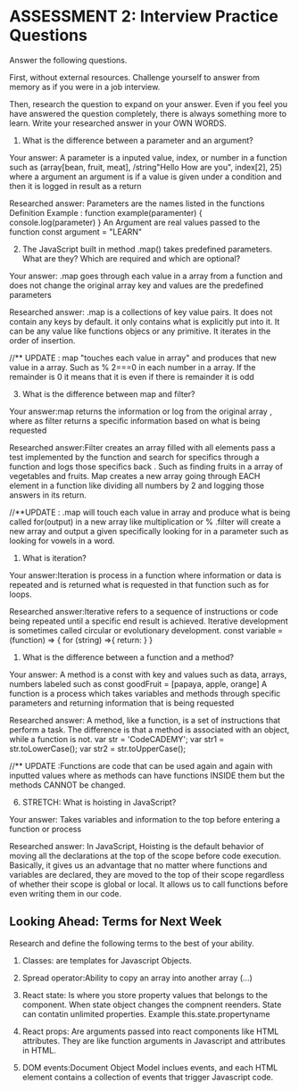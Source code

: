 # ASSESSMENT 2: Interview Practice Questions

Answer the following questions.

First, without external resources. Challenge yourself to answer from memory as if you were in a job interview.

Then, research the question to expand on your answer. Even if you feel you have answered the question completely, there is always something more to learn. Write your researched answer in your OWN WORDS.

1. What is the difference between a parameter and an argument?

Your answer: A parameter is a inputed value, index, or number in a function
such as (array[bean, fruit, meat], /string"Hello How are you", index[2], 25) 
where a argument an argument is if a value is given under a condition and then 
it is logged in result as a return

Researched answer: Parameters are the names listed in the functions Definition
                    Example : function example(paramenter) {
                        console.log(parameter)
                    }
                    An Argument are real values passed to the function
                    const argument = "LEARN"


2. The JavaScript built in method .map() takes predefined parameters. What are they? Which are required and which are optional?

Your answer: .map goes through each value in a array from a function and does not change the original array key and values are the predefined parameters

Researched answer: .map is a collections of key value pairs. It does not contain any keys by default. it only contains what is explicitly put into it. It can be any value like functions objecs or any primitive. It iterates in the order of insertion.

//** UPDATE : 
map "touches each value in array" and produces that new value in a array. Such as % 2===0
in each number in a array. If the remainder is 0 it means that it is even if there is remainder it is odd

3. What is the difference between map and filter?

Your answer:map returns the information or log from the original array , where as filter returns a specific information based on what is being requested

Researched answer:Filter creates an array filled with all elements pass a test implemented by the function and search for specifics through a function and logs those specifics back . 
Such as finding fruits in a array of vegetables and fruits. 
Map creates a new array going through EACH element in a function like dividing all numbers by 2 and logging those answers in its return.

//**UPDATE : .map will touch each value in array and produce what is being called for(output) in a new array like multiplication or %
.filter will create a new array and output a given specifically looking for in a parameter such as looking for vowels in a word.

1. What is iteration?

Your answer:Iteration is process in a function where information or data is repeated and is returned what is requested in that function such as for loops.

Researched answer:Iterative refers to a sequence of instructions or code being repeated until a specific end result is achieved. Iterative development is sometimes called circular or evolutionary development. const variable = (function) => {
                                            for (string) =>{
                                                return:
                                            }
}

1. What is the difference between a function and a method?

Your answer: A method is a const with key and values such as data, arrays, numbers labeled such as
            const goodFruit = [papaya, apple, orange]
            A function is a process which takes variables and methods through specific parameters and returning information that is being requested

Researched answer: A method, like a function, is a set of instructions that perform a task. The difference is that a method is associated with an object, while a function is not. 
var str = 'CodeCADEMY';
var str1 = str.toLowerCase();
var str2 = str.toUpperCase();

//** UPDATE :Functions are code that can be used again and again with inputted values where as methods can have functions INSIDE them but the methods CANNOT be changed.


6. STRETCH: What is hoisting in JavaScript?

Your answer: Takes variables and information to the top before entering a function or process

Researched answer: In JavaScript, Hoisting is the default behavior of moving all the declarations at the top of the scope before code execution. Basically, it gives us an advantage that no matter where functions and variables are declared, they are moved to the top of their scope regardless of whether their scope is global or local. 
It allows us to call functions before even writing them in our code. 


## Looking Ahead: Terms for Next Week

Research and define the following terms to the best of your ability.

1. Classes: are templates for Javascript Objects.

2. Spread operator:Ability to copy an array into another array (...)

3. React state: Is where you store property values that belongs to the component. When state object changes the compnent reenders. State can contatin unlimited properties. Example this.state.propertyname

4. React props: Are arguments passed into react components like HTML attributes. They are like function arguments in Javascript and attributes in HTML. 

5. DOM events:Document Object Model inclues events, and each HTML element contains a collection of events that trigger Javascript code.
